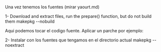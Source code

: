 Una vez tenemos los fuentes (mirar yaourt.md)

1- Download and extract files, run the prepare() function, but do not build them
makepkg --nobuild

Aqui podemos tocar el codigo fuente.
Aplicar un parche por ejemplo:


2- Instalar con los fuentes que tengamos en el directorio actual
makepkg --noextract
